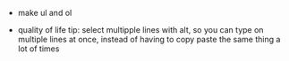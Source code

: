 - make ul and ol 

- quality of life tip: select multipple lines with alt, so you can type on multiple lines at once, instead of having to copy paste the same thing a lot of times

